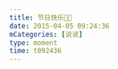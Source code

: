 ```yaml
---
title: 节日快乐🙏🏻
date: 2015-04-05 09:24:36
mCategories: [说说]
type: moment
time: t092436
---
```


<div id="pics-20150405092436"></div>

<script src="/lib/moment/pics.js"></script>
<script>
var data = [
    {"link": "2015-04-05_000000.webp", "type": "shuoshuo"},
    {"link": "2015-04-05_000001.webp", "type": "shuoshuo"}
];
picsRender(data, "pics-20150405092436");
</script>
